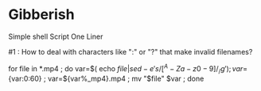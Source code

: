 # Gibberish
Simple shell Script One Liner 


#1 : How to deal with characters like ":" or "?" that make invalid filenames?


for file in *.mp4 ; do var=$( echo $file | sed -e 's/[^A-Za-z0-9]/_/g'); var=${var:0:60} ; var=${var%_mp4}.mp4 ; mv "$file" $var ; done
